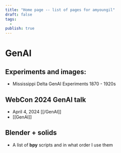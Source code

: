 ```yaml
---
title: "Home page -- list of pages for amyoungil"
draft: false
tags:
  - 
publish: true
---
```


# GenAI

## Experiments and images:
- Mississippi Delta GenAI Experiments 1870 - 1920s

## WebCon 2024 GenAI talk
- April 4, 2024 [[/GenAI]]
- [[GenAI]]


## Blender + solids
- A list of **bpy** scripts and in what order I use them
